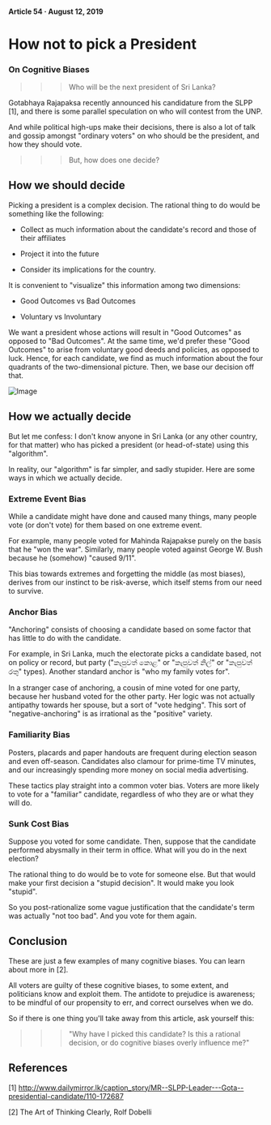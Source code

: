 #### Article 54 · August 12, 2019

# How not to pick a President

### On Cognitive Biases

>>> Who will be the next president of Sri Lanka?

Gotabhaya Rajapaksa recently announced his candidature from the SLPP [1], and there is some parallel speculation on who will contest from the UNP.

And while political high-ups make their decisions, there is also a lot of talk and gossip amongst "ordinary voters" on who should be the president, and how they should vote.

>>> But, how does one decide?

## How we should decide

Picking a president is a complex decision. The rational thing to do would be something like the following:

* Collect as much information about the candidate's record and those of their affiliates

* Project it into the future

* Consider its implications for the country.

It is convenient to "visualize" this information among two dimensions:

* Good Outcomes vs Bad Outcomes

* Voluntary vs Involuntary

We want a president whose actions will result in "Good Outcomes" as opposed to "Bad Outcomes". At the same time, we'd prefer these "Good Outcomes" to arise from voluntary good deeds and policies, as opposed to luck. Hence, for each candidate, we find as much information about the four quadrants of the two-dimensional picture. Then, we base our decision off that.

![Image](https://cdn-images-1.medium.com/max/800/1*QNIF-E2oDkLPPvcFha9AMg.png)

## How we actually decide

But let me confess: I don't know anyone in Sri Lanka (or any other country, for that matter) who has picked a president (or head-of-state) using this "algorithm".

In reality, our "algorithm" is far simpler, and sadly stupider. Here are some ways in which we actually decide.

### Extreme Event Bias

While a candidate might have done and caused many things, many people vote (or don't vote) for them based on one extreme event.

For example, many people voted for Mahinda Rajapakse purely on the basis that he "won the war". Similarly, many people voted against George W. Bush because he (somehow) "caused 9/11".

This bias towards extremes and forgetting the middle (as most biases), derives from our instinct to be risk-averse, which itself stems from our need to survive.

### Anchor Bias

"Anchoring" consists of choosing a candidate based on some factor that has little to do with the candidate.

For example, in Sri Lanka, much the electorate picks a candidate based, not on policy or record, but party ("කැපුවත් කොළ" or "කැපුවත් නිල්" or "කැපුවත් රතු" types). Another standard anchor is "who my family votes for".

In a stranger case of anchoring, a cousin of mine voted for one party, because her husband voted for the other party. Her logic was not actually antipathy towards her spouse, but a sort of "vote hedging". This sort of "negative-anchoring" is as irrational as the "positive" variety.

### Familiarity Bias

Posters, placards and paper handouts are frequent during election season and even off-season. Candidates also clamour for prime-time TV minutes, and our increasingly spending more money on social media advertising.

These tactics play straight into a common voter bias. Voters are more likely to vote for a "familiar" candidate, regardless of who they are or what they will do.

### Sunk Cost Bias

Suppose you voted for some candidate. Then, suppose that the candidate performed abysmally in their term in office. What will you do in the next election?

The rational thing to do would be to vote for someone else. But that would make your first decision a "stupid decision". It would make you look "stupid".

So you post-rationalize some vague justification that the candidate's term was actually "not too bad". And you vote for them again.

## Conclusion

These are just a few examples of many cognitive biases. You can learn about more in [2].

All voters are guilty of these cognitive biases, to some extent, and politicians know and exploit them. The antidote to prejudice is awareness; to be mindful of our propensity to err, and correct ourselves when we do.

So if there is one thing you'll take away from this article, ask yourself this:

>>> "Why have I picked this candidate? Is this a rational decision, or do cognitive biases overly influence me?"

## References

[1] http://www.dailymirror.lk/caption_story/MR--SLPP-Leader---Gota--presidential-candidate/110-172687

[2] The Art of Thinking Clearly, Rolf Dobelli